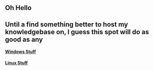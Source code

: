 **Oh Hello**
-------------




Until a find something better to host my knowledgebase on, I guess this spot will do as good as any
-------------------------------------------------------------------------------------------------------


#### <u>[**Windows Stuff**](https://github.com/mrgeppetto/Windows)<u>
#### <u>[**Linux Stuff**](https://github.com/mrgeppetto/Linux)<u>

<!--
**mrgeppetto/mrgeppetto** is a ✨ _special_ ✨ repository because its `README.md` (this file) appears on your GitHub profile.

Here are some ideas to get you started:

- 🔭 I’m currently working on ...
- 🌱 I’m currently learning ...
- 👯 I’m looking to collaborate on ...
- 🤔 I’m looking for help with ...
- 💬 Ask me about ...
- 📫 How to reach me: ...
- 😄 Pronouns: ...
- ⚡ Fun fact: ...
-->
